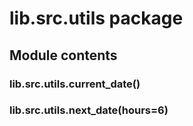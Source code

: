 # lib.src.utils package

## Module contents

### lib.src.utils.current_date()

### lib.src.utils.next_date(hours=6)
